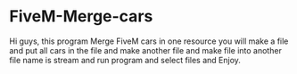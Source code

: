 # FiveM-Merge-cars
Hi guys, this program Merge FiveM cars in one resource you will make a file and put all cars in the file and make another file and make file into another file name is stream and run program and select files and Enjoy.
